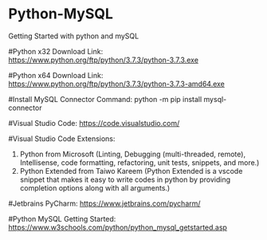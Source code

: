 # Python-MySQL
Getting Started with python and mySQL

#Python x32 Download Link: 
https://www.python.org/ftp/python/3.7.3/python-3.7.3.exe

#Python x64 Download Link: 
https://www.python.org/ftp/python/3.7.3/python-3.7.3-amd64.exe

#Install MySQL Connector Command: 
python -m pip install mysql-connector

#Visual Studio Code: 
https://code.visualstudio.com/

#Visual Studio Code Extensions: 
1) Python from Microsoft (Linting, Debugging (multi-threaded, remote), Intellisense, code formatting, refactoring, unit tests, snippets, and more.)
2) Python Extended from Taiwo Kareem (Python Extended is a vscode snippet that makes it easy to write codes in python by providing completion options along with all arguments.)

#Jetbrains PyCharm: 
https://www.jetbrains.com/pycharm/

#Python MySQL Getting Started: 
https://www.w3schools.com/python/python_mysql_getstarted.asp
